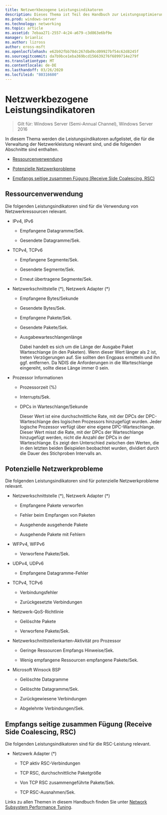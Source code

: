 ```yaml
---
title: Netzwerkbezogene Leistungsindikatoren
description: Dieses Thema ist Teil des Handbuch zur Leistungsoptimierung des Netzwerk Subsystems für Windows Server 2016.
ms.prod: windows-server
ms.technology: networking
ms.topic: article
ms.assetid: 7ebaa271-2557-4c24-a679-c3d863e6bf9e
manager: brianlic
ms.author: lizross
author: eross-msft
ms.openlocfilehash: e62b92fbb78dc267dbd9cd09927bf54c62d8245f
ms.sourcegitcommit: da7b9bce1eba369bcd156639276f6899714e279f
ms.translationtype: MT
ms.contentlocale: de-DE
ms.lasthandoff: 03/26/2020
ms.locfileid: "80316600"
---
```

# <a name="network-related-performance-counters"></a>Netzwerkbezogene Leistungsindikatoren

>Gilt für: Windows Server (Semi-Annual Channel), Windows Server 2016

In diesem Thema werden die Leistungsindikatoren aufgelistet, die für die Verwaltung der Netzwerkleistung relevant sind, und die folgenden Abschnitte sind enthalten.  
  
-   [Ressourcenverwendung](#bkmk_ru)  
  
-   [Potenzielle Netzwerkprobleme](#bkmk_np)  
  
-   [Empfangs seitige zusammen Fügung (Receive Side Coalescing, RSC)](#bkmk_rsc)  
  
##  <a name="resource-utilization"></a><a name="bkmk_ru"></a>Ressourcenverwendung  

Die folgenden Leistungsindikatoren sind für die Verwendung von Netzwerkressourcen relevant.  
  
- IPv4, IPv6  
  
  -   Empfangene Datagramme/Sek.  
  
  -   Gesendete Datagramme/Sek.  
  
- TCPv4, TCPv6  
  
  -   Empfangene Segmente/Sek.  
  
  -   Gesendete Segmente/Sek.  
  
  -   Erneut übertragene Segmente/Sek.  
  
- Netzwerkschnittstelle (*), Netzwerk Adapter (\*)  
  
  - Empfangene Bytes/Sekunde  
  
  - Gesendete Bytes/Sek.  
  
  - Empfangene Pakete/Sek.  
  
  - Gesendete Pakete/Sek.  
  
  - Ausgabewarteschlangenlänge  
  
    Dabei handelt es sich um die Länge der Ausgabe Paket Warteschlange \(in den Paketen\). Wenn dieser Wert länger als 2 ist, treten Verzögerungen auf. Sie sollten den Engpass ermitteln und ihn ggf. entfernen. Da NDIS die Anforderungen in die Warteschlange eingereiht, sollte diese Länge immer 0 sein.  
  
- Prozessor Informationen  
  
  - Prozessorzeit (%)  
  
  - Interrupts/Sek.  
  
  - DPCs in Warteschlange/Sekunde  
  
    Dieser Wert ist eine durchschnittliche Rate, mit der DPCs der DPC-Warteschlange des logischen Prozessors hinzugefügt wurden. Jeder logische Prozessor verfügt über eine eigene DPC-Warteschlange. Dieser Wert misst die Rate, mit der DPCs der Warteschlange hinzugefügt werden, nicht die Anzahl der DPCs in der Warteschlange. Es zeigt den Unterschied zwischen den Werten, die in den letzten beiden Beispielen beobachtet wurden, dividiert durch die Dauer des Stichproben Intervalls an.  
  
##  <a name="potential-network-problems"></a><a name="bkmk_np"></a>Potenzielle Netzwerkprobleme  

Die folgenden Leistungsindikatoren sind für potenzielle Netzwerkprobleme relevant.  
  
-   Netzwerkschnittstelle (*), Netzwerk Adapter (\*)  
  
    -   Empfangene Pakete verworfen  
  
    -   Fehler beim Empfangen von Paketen  
  
    -   Ausgehende ausgehende Pakete  
  
    -   Ausgehende Pakete mit Fehlern  
  
-   WFPv4, WFPv6  
  
    -   Verworfene Pakete/Sek.

-   UDPv4, UDPv6

    -   Empfangene Datagramme-Fehler  
  
-   TCPv4, TCPv6  
  
    -   Verbindungsfehler  
  
    -   Zurückgesetzte Verbindungen  
  
-   Netzwerk-QoS-Richtlinie  
  
    -   Gelöschte Pakete  
  
    -   Verworfene Pakete/Sek.  
  
-   Netzwerkschnittstellenkarten-Aktivität pro Prozessor  
  
    -   Geringe Ressourcen Empfangs Hinweise/Sek.  
  
    -   Wenig empfangene Ressourcen empfangene Pakete/Sek.  
  
-   Microsoft Winsock BSP  
  
    -   Gelöschte Datagramme  
  
    -   Gelöschte Datagramme/Sek.  
  
    -   Zurückgewiesene Verbindungen  
  
    -   Abgelehnte Verbindungen/Sek.  
  
##  <a name="receive-side-coalescing-rsc-performance"></a><a name="bkmk_rsc"></a>Empfangs seitige zusammen Fügung (Receive Side Coalescing, RSC)  

Die folgenden Leistungsindikatoren sind für die RSC-Leistung relevant.  
  
-   Netzwerk Adapter (*)  
  
    -   TCP aktiv RSC-Verbindungen  
  
    -   TCP RSC, durchschnittliche Paketgröße  
  
    -   Von TCP RSC zusammengeführte Pakete/Sek.  
  
    -   TCP RSC-Ausnahmen/Sek.

Links zu allen Themen in diesem Handbuch finden Sie unter [Network Subsystem Performance Tuning](net-sub-performance-top.md).